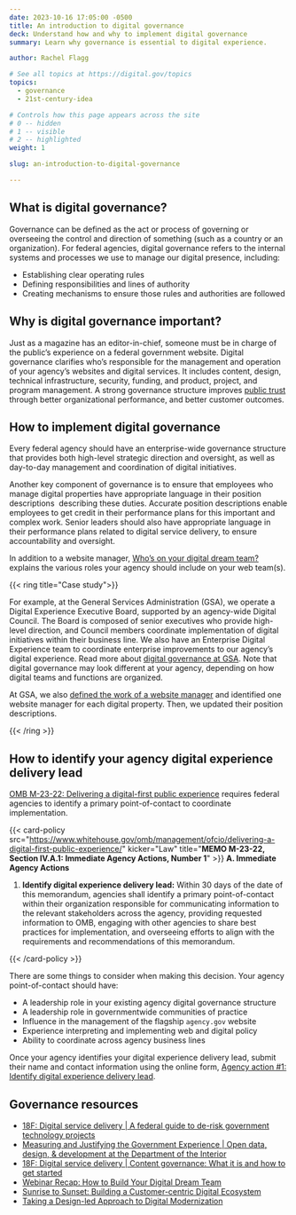 ```yaml
---
date: 2023-10-16 17:05:00 -0500
title: An introduction to digital governance
deck: Understand how and why to implement digital governance
summary: Learn why governance is essential to digital experience.

author: Rachel Flagg

# See all topics at https://digital.gov/topics
topics:
  - governance
  - 21st-century-idea

# Controls how this page appears across the site
# 0 -- hidden
# 1 -- visible
# 2 -- highlighted
weight: 1

slug: an-introduction-to-digital-governance

---
```


## What is digital governance?

Governance can be defined as the act or process of governing or overseeing the control and direction of something (such as a country or an organization). For federal agencies, digital governance refers to the internal systems and processes we use to manage our digital presence, including:

* Establishing clear operating rules
* Defining responsibilities and lines of authority
* Creating mechanisms to ensure those rules and authorities are followed

## Why is digital governance important?

Just as a magazine has an editor-in-chief, someone must be in charge of the public’s experience on a federal government website. Digital governance clarifies who’s responsible for the management and operation of your agency’s websites and digital services. It includes content, design, technical infrastructure, security, funding, and product, project, and program management. A strong governance structure improves [public trust](https://digital.gov/resources/an-introduction-to-trust/) through better organizational performance, and better customer outcomes.

## How to implement digital governance

Every federal agency should have an enterprise-wide governance structure that provides both high-level strategic direction and oversight, as well as day-to-day management and coordination of digital initiatives.

Another key component of governance is to ensure that employees who manage digital properties have appropriate language in their position descriptions  describing these duties. Accurate position descriptions enable employees to get credit in their performance plans for this important and complex work. Senior leaders should also have appropriate language in their performance plans related to digital service delivery, to ensure accountability and oversight.

In addition to a website manager, [Who’s on your digital dream team?](https://digital.gov/2020/05/27/whos-on-your-digital-dream-team/) explains the various roles your agency should include on your web team(s).

{{< ring title="Case study">}}

For example, at the General Services Administration (GSA), we operate a Digital Experience Executive Board, supported by an agency-wide Digital Council. The Board is composed of senior executives who provide high-level direction, and Council members coordinate implementation of digital initiatives within their business line. We also have an Enterprise Digital Experience team to coordinate enterprise improvements to our agency’s digital experience. Read more about [digital governance at GSA](https://digital.gov/2023/02/23/digital-governance-at-gsa/). Note that digital governance may look different at your agency, depending on how digital teams and functions are organized.

At GSA, we also [defined the work of a website manager](https://digital.gov/2023/03/24/who-is-your-website-manager/) and identified one website manager for each digital property. Then, we updated their position descriptions.

{{< /ring >}}

## How to identify your agency digital experience delivery lead

[OMB M-23-22: Delivering a digital-first public experience](https://digital.gov/resources/21st-century-integrated-digital-experience-act/) requires federal agencies to identify a primary point-of-contact to coordinate implementation.

{{< card-policy src="https://www.whitehouse.gov/omb/management/ofcio/delivering-a-digital-first-public-experience/" kicker="Law" title="**MEMO M-23-22, Section IV.A.1: Immediate Agency Actions, Number 1**" >}}
**A. Immediate Agency Actions**

1. **Identify digital experience delivery lead:** Within 30 days of the date of this memorandum, agencies shall identify a primary point-of-contact within their organization responsible for communicating information to the relevant stakeholders across the agency, providing requested information to OMB, engaging with other agencies to share best practices for implementation, and overseeing efforts to align with the requirements and recommendations of this memorandum.

{{< /card-policy >}}


There are some things to consider when making this decision. Your agency point-of-contact should have:

* A leadership role in your existing agency digital governance structure
* A leadership role in governmentwide communities of practice
* Influence in the management of the flagship `agency.gov` website
* Experience interpreting and implementing web and digital policy
* Ability to coordinate across agency business lines

Once your agency identifies your digital experience delivery lead, submit their name and contact information using the online form, [Agency action #1: Identify digital experience delivery lead](https://touchpoints.app.cloud.gov/touchpoints/37ac6817/submit).

## Governance resources

* [18F: Digital service delivery | A federal guide to de-risk government technology projects](https://18f.gsa.gov/2020/09/09/a-federal-guide-to-de-risk-government-technology-projects/)
* [Measuring and Justifying the Government Experience | Open data, design, & development at the Department of the Interior](https://blog-nrrd.doi.gov/metrics/)
* [18F: Digital service delivery | Content governance: What it is and how to get started](https://18f.gsa.gov/2021/07/27/content_governance_what_it_is_and_how_to_get_started/)
* [Webinar Recap: How to Build Your Digital Dream Team](https://digital.gov/2022/08/01/webinar-recap-how-to-build-your-digital-dream-team/)
* [Sunrise to Sunset: Building a Customer-centric Digital Ecosystem](https://digital.gov/2022/10/14/sunrise-to-sunset-building-a-customer-centric-digital-ecosystem/)
* [Taking a Design-led Approach to Digital Modernization](https://digital.gov/2022/10/07/taking-a-design-led-approach-to-digital-modernization/)
